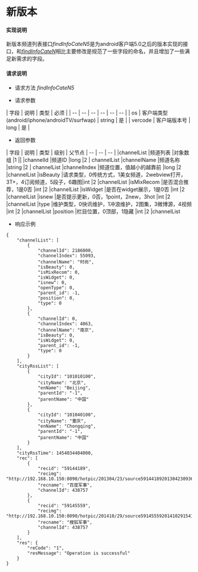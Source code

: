# 新版本

#### **实现说明**  

新版本频道列表接口*findInfoCateN5*是为android客户端5.0之后的版本实现的接口，和[*findInfoCateN*](findInfoCateN.html)相比主要修改是规范了一些字段的命名，并且增加了一些满足新需求的字段。

#### **请求说明**

* 请求方法 *findInfoCateN5*

* 请求参数

| 字段 | 说明 | 类型 | 必须 |
| -- | -- | -- | -- | -- | -- |
| os | 客户端类型(android/iphone/androidTV/surfwap) | string | 是 |
| vercode | 客户端版本号 | long | 是 |

* 返回参数

| 字段 | 说明 | 类型 | 级别 | 父节点
| -- | -- | -- |
|channelList |频道列表 |对象数组 |1 ||
|channelId |频道ID |long |2 | channelList
|channelName |频道名称 |string |2 | channelList
|channelIndex |频道位置，值越小的越靠前 |long	|2	|channelList
|isBeauty	|请求类型，0传统方式，1美女频道，2webview打开，3T+，4订阅频道，5段子，6趣图|int	|2	|channelList
|isMixRecom	|是否混合推荐，1是0否 |int 	|2	|channelList
|isWidget	|是否在widget展示，1是0否	|int |2	|channelList
|isnew	|是否提示更新，0否，1point，2new，3hot	|int |2	|channelList
|type	|维护类型，0快讯维护，1冲浪维护，2图集，3微博源，4视频 |int |2	|channelList
|position |栏目位置，0顶部，1隐藏 |int |2 |channelList



* 响应示例

```
{
    "channelList": [
        {
            "channelId": 2186000, 
            "channelIndex": 55093, 
            "channelName": "时尚", 
            "isBeauty": 0, 
            "isMixRecom": 0, 
            "isWidget": 0, 
            "isnew": 0, 
            "openType": 0, 
            "parent_id": -1, 
            "position": 0, 
            "type": 0
        },
        {
            "channelId": 0, 
            "channelIndex": 4063, 
            "channelName": "南京", 
            "isBeauty": 0, 
            "isWidget": 0, 
            "parent_id": -1, 
            "type": 0
        }
    ], 
    "cityRssList": [
        {
            "cityId": "101010100", 
            "cityName": "北京", 
            "enName": "Beijing", 
            "parentId": "-1", 
            "parentName": "中国"
        }, 
        {
            "cityId": "101040100", 
            "cityName": "重庆", 
            "enName": "Chongqing", 
            "parentId": "-1", 
            "parentName": "中国"
        }
    ], 
    "cityRssTime": 1454034404000, 
    "rec": [
        {
            "recid": "59144189", 
            "recimg": "http://192.168.10.150:8090/hotpic/201304/23/source5914418920130423093651.png", 
            "recname": "百度军事", 
            "channelId": 438757
        }, 
        {
            "recid": "59145559", 
            "recimg": "http://192.168.10.150:8090/hotpic/201410/29/source5914555920141029154113.jpg", 
            "recname": "搜狐军事", 
            "channelId": 438757
        }
    ], 
    "res": {
        "reCode": "1", 
        "resMessage": "Operation is successful"
    }
}
```